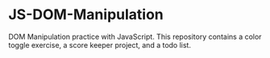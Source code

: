 # JS-DOM-Manipulation
DOM Manipulation practice with JavaScript. This repository contains a color toggle exercise, a score keeper project, and a todo list.
